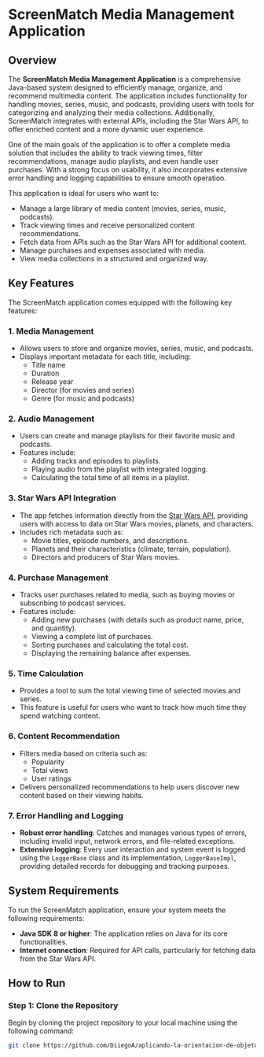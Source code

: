 # ScreenMatch Media Management Application

## Overview
The **ScreenMatch Media Management Application** is a comprehensive Java-based system designed to efficiently manage, organize, and recommend multimedia content. The application includes functionality for handling movies, series, music, and podcasts, providing users with tools for categorizing and analyzing their media collections. Additionally, ScreenMatch integrates with external APIs, including the Star Wars API, to offer enriched content and a more dynamic user experience.

One of the main goals of the application is to offer a complete media solution that includes the ability to track viewing times, filter recommendations, manage audio playlists, and even handle user purchases. With a strong focus on usability, it also incorporates extensive error handling and logging capabilities to ensure smooth operation.

This application is ideal for users who want to:
- Manage a large library of media content (movies, series, music, podcasts).
- Track viewing times and receive personalized content recommendations.
- Fetch data from APIs such as the Star Wars API for additional content.
- Manage purchases and expenses associated with media.
- View media collections in a structured and organized way.

## Key Features
The ScreenMatch application comes equipped with the following key features:

### **1. Media Management**
- Allows users to store and organize movies, series, music, and podcasts.
- Displays important metadata for each title, including:
  - Title name
  - Duration
  - Release year
  - Director (for movies and series)
  - Genre (for music and podcasts)

### **2. Audio Management**
- Users can create and manage playlists for their favorite music and podcasts.
- Features include:
  - Adding tracks and episodes to playlists.
  - Playing audio from the playlist with integrated logging.
  - Calculating the total time of all items in a playlist.

### **3. Star Wars API Integration**
- The app fetches information directly from the [Star Wars API](https://swapi.dev/), providing users with access to data on Star Wars movies, planets, and characters.
- Includes rich metadata such as:
  - Movie titles, episode numbers, and descriptions.
  - Planets and their characteristics (climate, terrain, population).
  - Directors and producers of Star Wars movies.

### **4. Purchase Management**
- Tracks user purchases related to media, such as buying movies or subscribing to podcast services.
- Features include:
  - Adding new purchases (with details such as product name, price, and quantity).
  - Viewing a complete list of purchases.
  - Sorting purchases and calculating the total cost.
  - Displaying the remaining balance after expenses.

### **5. Time Calculation**
- Provides a tool to sum the total viewing time of selected movies and series.
- This feature is useful for users who want to track how much time they spend watching content.

### **6. Content Recommendation**
- Filters media based on criteria such as:
  - Popularity
  - Total views
  - User ratings
- Delivers personalized recommendations to help users discover new content based on their viewing habits.

### **7. Error Handling and Logging**
- **Robust error handling**: Catches and manages various types of errors, including invalid input, network errors, and file-related exceptions.
- **Extensive logging**: Every user interaction and system event is logged using the `LoggerBase` class and its implementation, `LoggerBaseImpl`, providing detailed records for debugging and tracking purposes.

## System Requirements
To run the ScreenMatch application, ensure your system meets the following requirements:
- **Java SDK 8 or higher**: The application relies on Java for its core functionalities.
- **Internet connection**: Required for API calls, particularly for fetching data from the Star Wars API.

## How to Run

### Step 1: Clone the Repository
Begin by cloning the project repository to your local machine using the following command:
```bash
git clone https://github.com/DiiegoA/aplicando-la-orientacion-de-objetos-ONE.git
